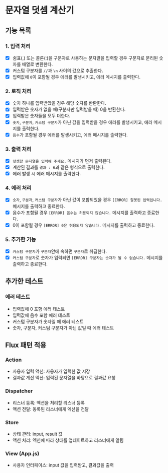 # 문자열 덧셈 계산기

## 기능 목록

### 1. 입력 처리

- [x] 쉼표(,) 또는 콜론(:)을 구분자로 사용하는 문자열을 입력할 경우 구분자로 분리된 숫자를 배열로 변환한다.
- [x] 커스텀 구분자를 `//`과 `\n` 사이의 값으로 추출한다.
- [x] 입력값에 `0`이 포함될 경우 에러를 발생시키고, 에러 메시지를 출력한다.

### 2. 로직 처리

- [x] 숫자 하나를 입력받았을 경우 해당 숫자를 반환한다.
- [x] 입력받은 숫자가 없을 때(구분자만 입력받을 때) 0을 반환한다.
- [x] 입력받은 숫자들을 모두 더한다.
- [x] `숫자`, `구분자`, `커스텀 구분자`가 아닌 값을 입력받을 경우 에러를 발생시키고, 에러 메시지를 출력한다.
- [x] `음수`가 포함될 경우 에러를 발생시키고, 에러 메시지를 출력한다.

### 3. 출력 처리

- [x] `덧셈할 문자열을 입력해 주세요.` 메시지가 먼저 출력된다.
- [x] 계산된 결과를 `결과 : 6`과 같은 형식으로 출력한다.
- [x] 에러 발생 시 에러 메시지를 출력한다.

### 4. 에러 처리

- [x] `숫자`, `구분자`, `커스텀 구분자`가 아닌 값이 포함되었을 경우 `[ERROR] 잘못된 입력입니다.` 메시지를 출력하고 종료한다.
- [x] 음수가 포함될 경우 `[ERROR] 음수는 허용되지 않습니다.` 메시지를 출력하고 종료한다.
- [x] 0이 포함될 경우 `[ERROR] 0은 혀용되지 않습니다.` 메시지를 출력하고 종료한다.

### 5. 추가한 기능

- [x] `커스텀 구분자`가 `구분자`안에 속하면 `구분자`로 취급한다.
- [x] `커스텀 구분자`로 숫자가 입력되면 `[ERROR] 구분자는 숫자가 될 수 없습니다.` 메시지를 출력하고 종료한다.

## 추가한 테스트

### 에러 테스트

- 입력값에 0 포함 에러 테스트
- 입력값에 음수 포함 에러 테스트
- 커스텀 구분자가 숫자일 때 에러 테스트
- 숫자, 구분자, 커스텀 구분자가 아닌 값일 때 에러 테스트

## Flux 패턴 적용

### Action

- 사용자 입력 액션: 사용자가 입력한 값 저장
- 결과값 계산 액션: 입력된 문자열을 바탕으로 결과값 요청

### Dispatcher

- 리스너 등록: 엑션을 처리할 리스너 등록
- 액션 전달: 동록된 리스너에게 엑션을 전달

### Store

- 상태 관리: input, result 값
- 액션 처리: 엑션에 따라 상태를 업데이트하고 리스너에게 알림

### View (App.js)

- 사용자 인터페이스: input 값을 입력받고, 결과값을 출력
